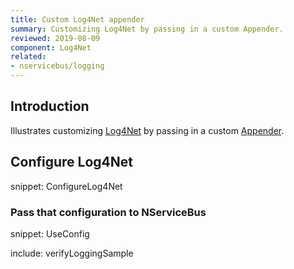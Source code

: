 ```yaml
---
title: Custom Log4Net appender
summary: Customizing Log4Net by passing in a custom Appender.
reviewed: 2019-08-09
component: Log4Net
related:
- nservicebus/logging
---
```



## Introduction

Illustrates customizing [Log4Net](https://logging.apache.org/log4net/) by passing in a custom [Appender](https://logging.apache.org/log4net/release/config-examples.html).


## Configure Log4Net

snippet: ConfigureLog4Net


### Pass that configuration to NServiceBus

snippet: UseConfig



include: verifyLoggingSample